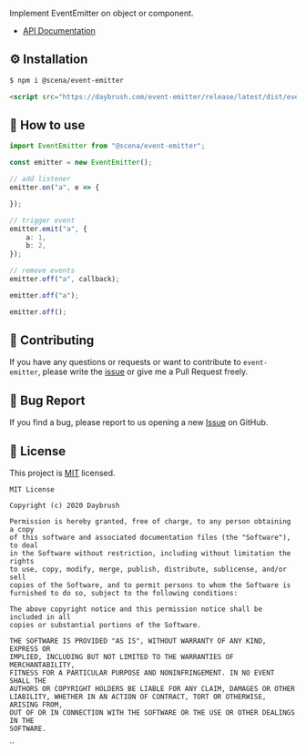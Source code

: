 

Implement EventEmitter on object or component.

* [API Documentation](https://daybrush.com/event-emitter/release/latest/doc/)

## ⚙️ Installation
```sh
$ npm i @scena/event-emitter
```

```html
<script src="https://daybrush.com/event-emitter/release/latest/dist/event-emitter.min.js"></script>
```


## 🚀 How to use
```ts
import EventEmitter from "@scena/event-emitter";

const emitter = new EventEmitter();

// add listener
emitter.on("a", e => {

});

// trigger event
emitter.emit("a", {
    a: 1,
    b: 2,
});

// remove events
emitter.off("a", callback);

emitter.off("a");

emitter.off();
```

## 👏 Contributing

If you have any questions or requests or want to contribute to `event-emitter`, please write the [issue](https://github.com/daybrush/event-emitter/issues) or give me a Pull Request freely.

## 🐞 Bug Report

If you find a bug, please report to us opening a new [Issue](https://github.com/daybrush/event-emitter/issues) on GitHub.


## 📝 License

This project is [MIT](https://github.com/daybrush/event-emitter/blob/master/LICENSE) licensed.

```
MIT License

Copyright (c) 2020 Daybrush

Permission is hereby granted, free of charge, to any person obtaining a copy
of this software and associated documentation files (the "Software"), to deal
in the Software without restriction, including without limitation the rights
to use, copy, modify, merge, publish, distribute, sublicense, and/or sell
copies of the Software, and to permit persons to whom the Software is
furnished to do so, subject to the following conditions:

The above copyright notice and this permission notice shall be included in all
copies or substantial portions of the Software.

THE SOFTWARE IS PROVIDED "AS IS", WITHOUT WARRANTY OF ANY KIND, EXPRESS OR
IMPLIED, INCLUDING BUT NOT LIMITED TO THE WARRANTIES OF MERCHANTABILITY,
FITNESS FOR A PARTICULAR PURPOSE AND NONINFRINGEMENT. IN NO EVENT SHALL THE
AUTHORS OR COPYRIGHT HOLDERS BE LIABLE FOR ANY CLAIM, DAMAGES OR OTHER
LIABILITY, WHETHER IN AN ACTION OF CONTRACT, TORT OR OTHERWISE, ARISING FROM,
OUT OF OR IN CONNECTION WITH THE SOFTWARE OR THE USE OR OTHER DEALINGS IN THE
SOFTWARE.
```
``
